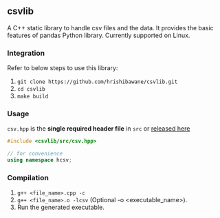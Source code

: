 ## csvlib

A C++ static library to handle csv files and the data. It provides the basic features of pandas Python library. Currently supported on Linux.

### Integration

Refer to below steps to use this library:

1. ```git clone https://github.com/hrishibawane/csvlib.git```
2. ```cd csvlib```
3. ```make build```

### Usage

```csv.hpp``` is the **single required header file** in ```src``` or [released here](https://github.com/hrishibawane/csvlib/releases)

```cpp
#include <csvlib/src/csv.hpp>

// for convenience
using namespace hcsv;
```

### Compilation

1. ```g++ <file_name>.cpp -c```
2. ```g++ <file_name>.o -lcsv``` (Optional -o <executable_name>).
3. Run the generated executable.

